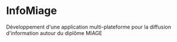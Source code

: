 # InfoMiage
Développement d'une application multi-plateforme pour la diffusion d'information autour du diplôme MIAGE 
